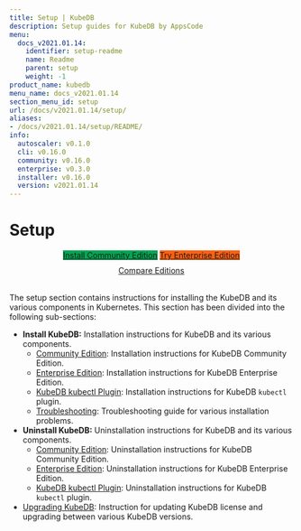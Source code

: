 ```yaml
---
title: Setup | KubeDB
description: Setup guides for KubeDB by AppsCode
menu:
  docs_v2021.01.14:
    identifier: setup-readme
    name: Readme
    parent: setup
    weight: -1
product_name: kubedb
menu_name: docs_v2021.01.14
section_menu_id: setup
url: /docs/v2021.01.14/setup/
aliases:
- /docs/v2021.01.14/setup/README/
info:
  autoscaler: v0.1.0
  cli: v0.16.0
  community: v0.16.0
  enterprise: v0.3.0
  installer: v0.16.0
  version: v2021.01.14
---
```


# Setup

<div style="text-align: center;">
  <a class="button ac-button  is-link is-medium is-active has-text-weight-normal" href="/docs/v2021.01.14/setup/install/community" style="background:#00A651; width: 18rem;">Install Community Edition</a>
  <a class="button ac-button is-info is-medium is-active has-text-weight-normal" href="/docs/v2021.01.14/setup/install/enterprise"  style="background:#FC6011; width: 18rem;">Try Enterprise Edition</a>
  <a style="margin-top: 10px; display: block;" href="/docs/v2021.01.14/overview/README">Compare Editions</a>
</div>
<br>

The setup section contains instructions for installing the KubeDB and its various components in Kubernetes. This section has been divided into the following sub-sections:

- **Install KubeDB:** Installation instructions for KubeDB and its various components.
  - [Community Edition](/docs/v2021.01.14/setup/install/community): Installation instructions for KubeDB Community Edition.
  - [Enterprise Edition](/docs/v2021.01.14/setup/install/enterprise): Installation instructions for KubeDB Enterprise Edition.
  - [KubeDB kubectl Plugin](/docs/v2021.01.14/setup/install/kubectl_plugin): Installation instructions for KubeDB `kubectl` plugin.
  - [Troubleshooting](/docs/v2021.01.14/setup/install/troubleshoting): Troubleshooting guide for various installation problems.
- **Uninstall KubeDB:** Uninstallation instructions for KubeDB and its various components.
  - [Community Edition](/docs/v2021.01.14/setup/uninstall/community): Uninstallation instructions for KubeDB Community Edition.
  - [Enterprise Edition](/docs/v2021.01.14/setup/uninstall/enterprise): Uninstallation instructions for KubeDB Enterprise Edition.
  - [KubeDB kubectl Plugin](/docs/v2021.01.14/setup/uninstall/kubectl_plugin): Uninstallation instructions for KubeDB `kubectl` plugin.
- [Upgrading KubeDB](/docs/v2021.01.14/setup/upgrade): Instruction for updating KubeDB license and upgrading between various KubeDB versions.
